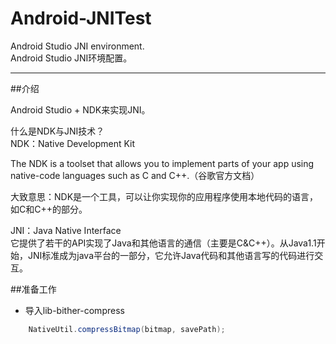 # Android-JNITest
Android Studio JNI environment.  
Android Studio JNI环境配置。

------

##介绍

Android Studio + NDK来实现JNI。

什么是NDK与JNI技术？  
NDK：Native Development Kit  

The NDK is a toolset that allows you to implement parts of your app using native-code languages such as C and C++.（谷歌官方文档）

大致意思：NDK是一个工具，可以让你实现你的应用程序使用本地代码的语言，如C和C++的部分。

JNI：Java Native Interface  
它提供了若干的API实现了Java和其他语言的通信（主要是C&C++）。从Java1.1开始，JNI标准成为java平台的一部分，它允许Java代码和其他语言写的代码进行交互。

##准备工作

* 导入lib-bither-compress
```java
	NativeUtil.compressBitmap(bitmap, savePath);
```